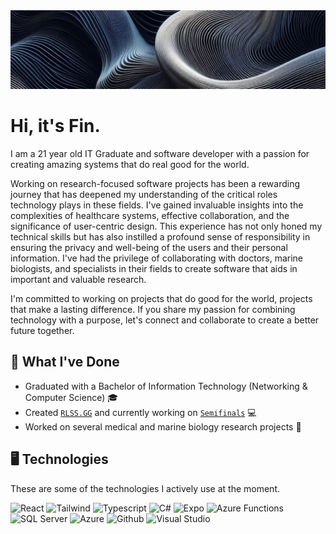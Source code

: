 <img src="assets/banner.jpg" />

# Hi, it's Fin.

<p>
I am a 21 year old IT Graduate and software developer with a passion for creating amazing systems that do real good for the world.
</p>

<p>
Working on research-focused software projects has been a rewarding journey that has deepened my understanding of the critical roles technology plays in these fields. I've gained invaluable insights into the complexities of healthcare systems, effective collaboration, and the significance of user-centric design. This experience has not only honed my technical skills but has also instilled a profound sense of responsibility in ensuring the privacy and well-being of the users and their personal information. I've had the privilege of collaborating with doctors, marine biologists, and specialists in their fields to create software that aids in important and valuable research.
</p>

<p>
I'm committed to working on projects that do good for the world, projects that make a lasting difference. If you share my passion for combining technology with a purpose, let's connect and collaborate to create a better future together.
</p>

## 📃 What I've Done

<ul>
  <li>Graduated with a Bachelor of Information Technology (Networking & Computer Science) 🎓</li>
  <li>Created <a href="https://rlss.gg"><code>RLSS.GG</code></a> and currently working on <a href="https://semifinals.co"><code>Semifinals</code></a> 💻</li>
  <li>Worked on several medical and marine biology research projects 🏫</li>
</ul>

## 🖥️ Technologies

These are some of the technologies I actively use at the moment.

<span>
  <picture>
    <source media="(prefers-color-scheme: dark)" width="32px" height="32px" srcset="assets/technologies/react-dark.svg" />
    <source media="(prefers-color-scheme: light)" width="32px" height="32px" srcset="assets/technologies/react.svg" />
    <img alt="React" />
  </picture>
</span>
<span>
  <picture>
    <source media="(prefers-color-scheme: dark)" width="32px" height="32px" srcset="assets/technologies/tailwindcss-dark.svg" />
    <source media="(prefers-color-scheme: light)" width="32px" height="32px" srcset="assets/technologies/tailwindcss.svg" />
    <img alt="Tailwind" />
  </picture>
</span>
<span>
  <picture>
    <source media="(prefers-color-scheme: dark)" width="32px" height="32px" srcset="assets/technologies/typescript-dark.svg" />
    <source media="(prefers-color-scheme: light)" width="32px" height="32px" srcset="assets/technologies/typescript.svg" />
    <img alt="Typescript" />
  </picture>
</span>
<span>
  <picture>
    <source media="(prefers-color-scheme: dark)" width="32px" height="32px" srcset="assets/technologies/csharp-dark.svg" />
    <source media="(prefers-color-scheme: light)" width="32px" height="32px" srcset="assets/technologies/csharp.svg" />
    <img alt="C#" />
  </picture>
</span>
<span>
  <picture>
    <source media="(prefers-color-scheme: dark)" width="32px" height="32px" srcset="assets/technologies/expo-dark.svg" />
    <source media="(prefers-color-scheme: light)" width="32px" height="32px" srcset="assets/technologies/expo.svg" />
    <img alt="Expo" />
  </picture>
</span>
<span>
  <picture>
    <source media="(prefers-color-scheme: dark)" width="32px" height="32px" srcset="assets/technologies/azurefunctions-dark.svg" />
    <source media="(prefers-color-scheme: light)" width="32px" height="32px" srcset="assets/technologies/azurefunctions.svg" />
    <img alt="Azure Functions" />
  </picture>
</span>
<span>
  <picture>
    <source media="(prefers-color-scheme: dark)" width="32px" height="32px" srcset="assets/technologies/microsoftsqlserver-dark.svg" />
    <source media="(prefers-color-scheme: light)" width="32px" height="32px" srcset="assets/technologies/microsoftsqlserver.svg" />
    <img alt="SQL Server" />
  </picture>
</span>
<span>
  <picture>
    <source media="(prefers-color-scheme: dark)" width="32px" height="32px" srcset="assets/technologies/microsoftazure-dark.svg" />
    <source media="(prefers-color-scheme: light)" width="32px" height="32px" srcset="assets/technologies/microsoftazure.svg" />
    <img alt="Azure" />
  </picture>
</span>
<span>
  <picture>
    <source media="(prefers-color-scheme: dark)" width="32px" height="32px" srcset="assets/technologies/github-dark.svg" />
    <source media="(prefers-color-scheme: light)" width="32px" height="32px" srcset="assets/technologies/github.svg" />
    <img alt="Github" />
  </picture>
</span>
<span>
  <picture>
    <source media="(prefers-color-scheme: dark)" width="32px" height="32px" srcset="assets/technologies/visualstudio-dark.svg" />
    <source media="(prefers-color-scheme: light)" width="32px" height="32px" srcset="assets/technologies/visualstudio.svg" />
    <img alt="Visual Studio" />
  </picture>
</span>
